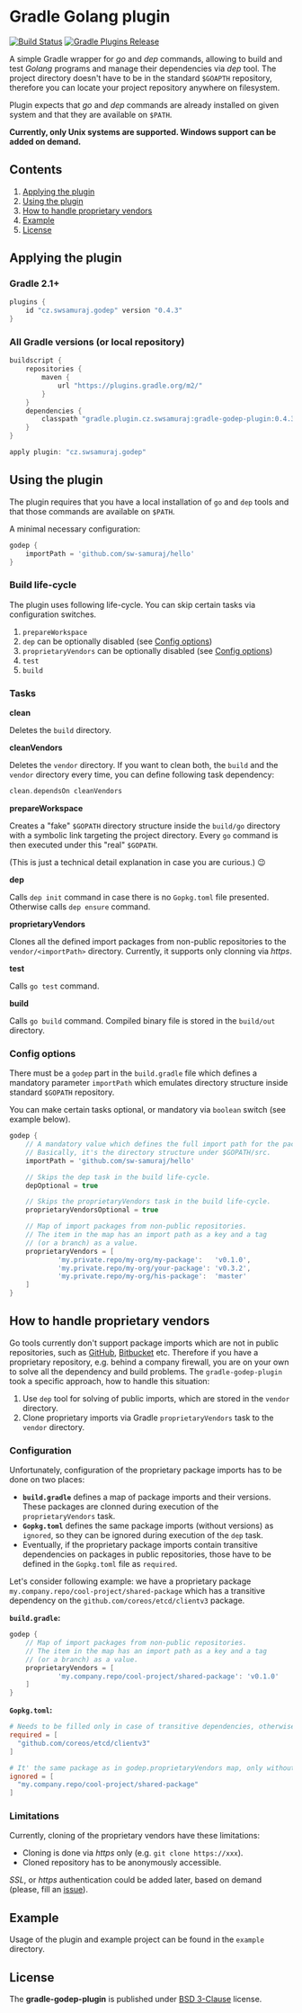 # Gradle Golang plugin

[![Build Status](https://travis-ci.org/sw-samuraj/gradle-godep-plugin.svg?branch=master)](https://travis-ci.org/sw-samuraj/gradle-godep-plugin)
[![Gradle Plugins Release](https://img.shields.io/github/release/sw-samuraj/gradle-godep-plugin.svg)](https://plugins.gradle.org/plugin/cz.swsamuraj.godep)

A simple Gradle wrapper for _go_ and _dep_ commands, allowing to build and test
_Golang_ programs and manage their dependencies via _dep_ tool. The project
directory doesn't have to be in the standard `$GOAPTH` repository, therefore
you can locate your project repository anywhere on filesystem.

Plugin expects that _go_ and _dep_ commands are already installed on given system and that they are available on `$PATH`.

**Currently, only Unix systems are supported. Windows support can be added on demand.**

## Contents

1. [Applying the plugin](https://github.com/sw-samuraj/gradle-godep-plugin#applying-the-plugin)
1. [Using the plugin](https://github.com/sw-samuraj/gradle-godep-plugin#using-the-plugin)
1. [How to handle proprietary vendors](https://github.com/sw-samuraj/gradle-godep-plugin#how-to-handle-proprietary-vendors)
1. [Example](https://github.com/sw-samuraj/gradle-godep-plugin#example)
1. [License](https://github.com/sw-samuraj/gradle-godep-plugin#license)

## Applying the plugin

### Gradle 2.1+

```groovy
plugins {
    id "cz.swsamuraj.godep" version "0.4.3"
}
```
### All Gradle versions (or local repository)

```groovy
buildscript {
    repositories {
        maven {
            url "https://plugins.gradle.org/m2/"
        }
    }
    dependencies {
        classpath "gradle.plugin.cz.swsamuraj:gradle-godep-plugin:0.4.3"
    }
}

apply plugin: "cz.swsamuraj.godep"
```

## Using the plugin

The plugin requires that you have a local installation of `go` and `dep` tools and that
those commands are available on `$PATH`.

A minimal necessary configuration:

```groovy
godep {
    importPath = 'github.com/sw-samuraj/hello'
}
```

### Build life-cycle

The plugin uses following life-cycle. You can skip certain tasks via configuration switches.

1. `prepareWorkspace`
1. `dep` can be optionally disabled (see [Config options](https://github.com/sw-samuraj/gradle-godep-plugin#config-options))
1. `proprietaryVendors` can be optionally disabled (see [Config options](https://github.com/sw-samuraj/gradle-godep-plugin#config-options))
1. `test`
1. `build`

### Tasks

**clean**

Deletes the `build` directory.

**cleanVendors**

Deletes the `vendor` directory. If you want to clean both, the `build` and the `vendor` directory every time, you can
define following task dependency:

```groovy
clean.dependsOn cleanVendors
```

**prepareWorkspace**

Creates a "fake" `$GOPATH` directory structure inside the `build/go` directory
with a symbolic link targeting the project directory. Every `go` command is then
executed under this "real" `$GOPATH`.

(This is just a technical detail explanation in case you are curious.) :wink:

**dep**

Calls `dep init` command in case there is no `Gopkg.toml` file presented.
Otherwise calls `dep ensure` command.

**proprietaryVendors**

Clones all the defined import packages from non-public repositories to the `vendor/<importPath>` directory.
Currently, it supports only clonning via _https_.

**test**

Calls `go test` command.

**build**

Calls `go build` command. Compiled binary file is stored in the `build/out` directory.

### Config options

There must be a `godep` part in the `build.gradle` file which defines a mandatory parameter `importPath` which emulates
directory structure inside standard `$GOPATH` repository.

You can make certain tasks optional, or mandatory via `boolean` switch (see example below).

```groovy
godep {
    // A mandatory value which defines the full import path for the package.
    // Basically, it's the directory structure under $GOPATH/src.
    importPath = 'github.com/sw-samuraj/hello'

    // Skips the dep task in the build life-cycle.
    depOptional = true

    // Skips the proprietaryVendors task in the build life-cycle.
    proprietaryVendorsOptional = true

    // Map of import packages from non-public repositories.
    // The item in the map has an import path as a key and a tag
    // (or a branch) as a value.
    proprietaryVendors = [
            'my.private.repo/my-org/my-package':   'v0.1.0',
            'my.private.repo/my-org/your-package': 'v0.3.2',
            'my.private.repo/my-org/his-package':  'master'
    ]
}
```

## How to handle proprietary vendors

Go tools currently don't support package imports which are not in public repositories,
such as [GitHub](https://github.com), [Bitbucket](https://bitbucket.org) etc. Therefore if you have a proprietary
repository, e.g. behind a company firewall, you are on your own to solve all the dependency and build problems.
The `gradle-godep-plugin` took a specific approach, how to handle this situation:

1. Use `dep` tool for solving of public imports, which are stored in the `vendor` directory.
1. Clone proprietary imports via Gradle `proprietaryVendors` task to the `vendor` directory.

### Configuration

Unfortunately, configuration of the proprietary package imports has to be done on two places:

* **`build.gradle`** defines a map of package imports and their versions. These packages are clonned
  during execution of the `proprietaryVendors` task.
* **`Gopkg.toml`** defines the same package imports (without versions) as `ignored`, so they can be ignored
  during execution of the `dep` task.
* Eventually, if the proprietary package imports contain transitive dependencies on packages in public
  repositories, those have to be defined in the `Gopkg.toml` file as `required`.

Let's consider following example: we have a proprietary package `my.company.repo/cool-project/shared-package`
which has a transitive dependency on the `github.com/coreos/etcd/clientv3` package.

**`build.gradle`:**

```groovy
godep {
    // Map of import packages from non-public repositories.
    // The item in the map has an import path as a key and a tag
    // (or a branch) as a value.
    proprietaryVendors = [
            'my.company.repo/cool-project/shared-package': 'v0.1.0'
    ]
}
```
**`Gopkg.toml`:**

```toml
# Needs to be filled only in case of transitive dependencies, otherwise can be omitted.
required = [
  "github.com/coreos/etcd/clientv3"
]

# It' the same package as in godep.proprietaryVendors map, only without version.
ignored = [
  "my.company.repo/cool-project/shared-package"
]

```

### Limitations

Currently, cloning of the proprietary vendors have these limitations:

* Cloning is done via _https_ only (e.g. `git clone https://xxx`).
* Cloned repository has to be anonymously accessible.

_SSL_, or _https_ authentication could be added later, based on demand
(please, fill an [issue](https://github.com/sw-samuraj/gradle-godep-plugin/issues)).

## Example

Usage of the plugin and example project can be found in the `example` directory.

## License

The **gradle-godep-plugin** is published under [BSD 3-Clause](http://opensource.org/licenses/BSD-3-Clause) license.
